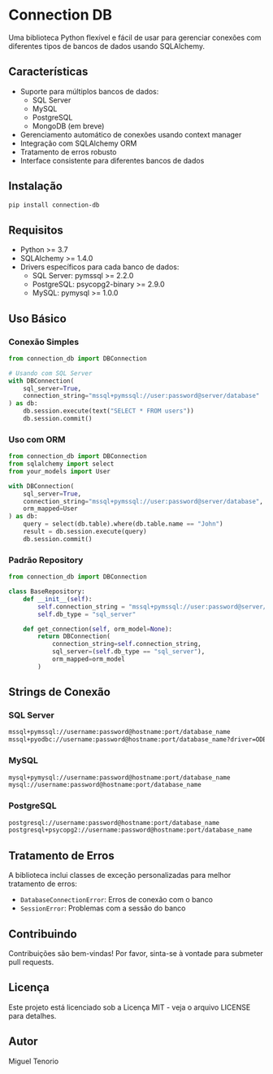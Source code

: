 # Connection DB

Uma biblioteca Python flexível e fácil de usar para gerenciar conexões com diferentes tipos de bancos de dados usando SQLAlchemy.

## Características

- Suporte para múltiplos bancos de dados:
  - SQL Server
  - MySQL
  - PostgreSQL
  - MongoDB (em breve)
- Gerenciamento automático de conexões usando context manager
- Integração com SQLAlchemy ORM
- Tratamento de erros robusto
- Interface consistente para diferentes bancos de dados

## Instalação

```bash
pip install connection-db
```

## Requisitos

- Python >= 3.7
- SQLAlchemy >= 1.4.0
- Drivers específicos para cada banco de dados:
  - SQL Server: pymssql >= 2.2.0
  - PostgreSQL: psycopg2-binary >= 2.9.0
  - MySQL: pymysql >= 1.0.0

## Uso Básico

### Conexão Simples

```python
from connection_db import DBConnection

# Usando com SQL Server
with DBConnection(
    sql_server=True,
    connection_string="mssql+pymssql://user:password@server/database"
) as db:
    db.session.execute(text("SELECT * FROM users"))
    db.session.commit()
```

### Uso com ORM

```python
from connection_db import DBConnection
from sqlalchemy import select
from your_models import User

with DBConnection(
    sql_server=True,
    connection_string="mssql+pymssql://user:password@server/database",
    orm_mapped=User
) as db:
    query = select(db.table).where(db.table.name == "John")
    result = db.session.execute(query)
    db.session.commit()
```

### Padrão Repository

```python
from connection_db import DBConnection

class BaseRepository:
    def __init__(self):
        self.connection_string = "mssql+pymssql://user:password@server/database"
        self.db_type = "sql_server"

    def get_connection(self, orm_model=None):
        return DBConnection(
            connection_string=self.connection_string,
            sql_server=(self.db_type == "sql_server"),
            orm_mapped=orm_model
        )
```

## Strings de Conexão

### SQL Server

```bash
mssql+pymssql://username:password@hostname:port/database_name
mssql+pyodbc://username:password@hostname:port/database_name?driver=ODBC+Driver+17+for+SQL+Server
```

### MySQL

```bash
mysql+pymysql://username:password@hostname:port/database_name
mysql://username:password@hostname:port/database_name
```

### PostgreSQL

```bash
postgresql://username:password@hostname:port/database_name
postgresql+psycopg2://username:password@hostname:port/database_name
```

## Tratamento de Erros

A biblioteca inclui classes de exceção personalizadas para melhor tratamento de erros:

- `DatabaseConnectionError`: Erros de conexão com o banco
- `SessionError`: Problemas com a sessão do banco

## Contribuindo

Contribuições são bem-vindas! Por favor, sinta-se à vontade para submeter pull requests.

## Licença

Este projeto está licenciado sob a Licença MIT - veja o arquivo LICENSE para detalhes.

## Autor

Miguel Tenorio
